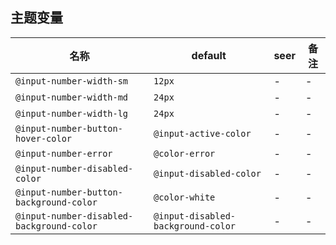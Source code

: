 ## 主题变量

| 名称 | default | seer | 备注 |
| --- | --- | --- | --- |
| `@input-number-width-sm` | `12px` | - | - |
| `@input-number-width-md` | `24px` | - | - |
| `@input-number-width-lg` | `24px` | - | - |
| `@input-number-button-hover-color` | `@input-active-color` | - | - |
| `@input-number-error` | `@color-error` | - | - |
| `@input-number-disabled-color` | `@input-disabled-color` | - | - |
| `@input-number-button-background-color` | `@color-white` | - | - |
| `@input-number-disabled-background-color` | `@input-disabled-background-color` | - | - |
